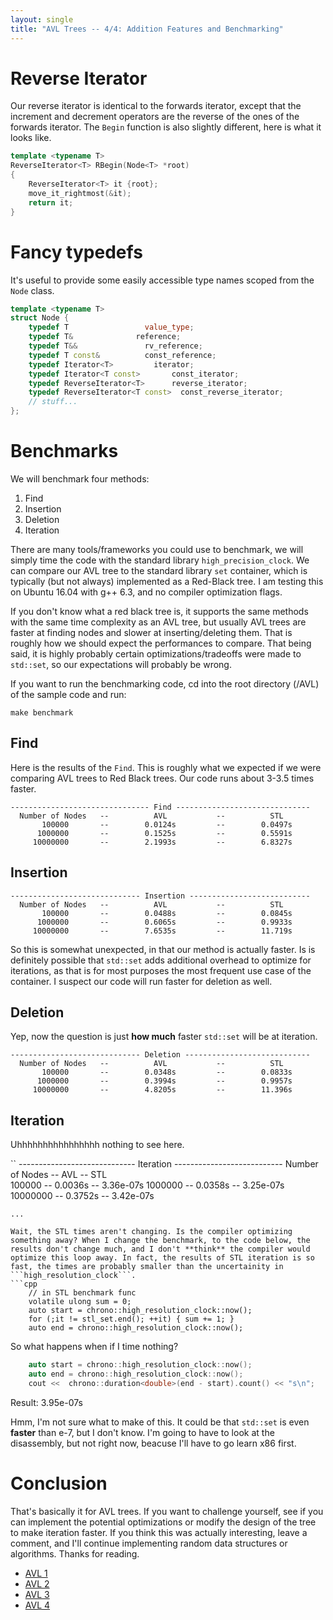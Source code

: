 ```yaml
---
layout: single
title: "AVL Trees -- 4/4: Addition Features and Benchmarking"
---
```


# Reverse Iterator

Our reverse iterator is identical to the forwards iterator, except that the increment and decrement operators are the reverse of the ones of the forwards iterator. The ```Begin``` function is also slightly different, here is what it looks like.

```cpp
template <typename T>
ReverseIterator<T> RBegin(Node<T> *root)
{
	ReverseIterator<T> it {root};
	move_it_rightmost(&it);
	return it;
}
```

# Fancy typedefs

It's useful to provide some easily accessible type names scoped from the ```Node``` class.

```cpp
template <typename T>
struct Node {
	typedef T                 value_type;
	typedef T&              reference;
	typedef T&&               rv_reference;
	typedef T const&          const_reference;
	typedef Iterator<T>         iterator;
	typedef Iterator<T const>       const_iterator;
	typedef ReverseIterator<T>      reverse_iterator;
	typedef ReverseIterator<T const>  const_reverse_iterator;
	// stuff...
};
```

# Benchmarks

We will benchmark four methods:
1. Find
2. Insertion
3. Deletion
4. Iteration

There are many tools/frameworks you could use to benchmark, we will simply time the code with the standard library ```high_precision_clock```. We can compare our AVL tree to the standard library ```set``` container, which is typically (but not always) implemented as a Red-Black tree. I am testing this on Ubuntu 16.04 with g++ 6.3, and no compiler optimization flags.

If you don't know what a red black tree is, it supports the same methods with the same time complexity as an AVL tree, but usually AVL trees are faster at finding nodes and slower at inserting/deleting them. That is roughly how we should expect the performances to compare. That being said, it is highly probably certain optimizations/tradeoffs were made to ```std::set```, so our expectations will probably be wrong.

If you want to run the benchmarking code, cd into the root directory (/AVL) of the sample code and run:

```
make benchmark
```

## Find

Here is the results of the ```Find```. This is roughly what we expected if we were comparing AVL trees to Red Black trees. Our code runs about 3-3.5 times faster.

```
------------------------------- Find ------------------------------
  Number of Nodes   --          AVL           --          STL            
       100000       --        0.0124s         --        0.0497s 
      1000000       --        0.1525s         --        0.5591s 
     10000000       --        2.1993s         --        6.8327s 
```


## Insertion

```
----------------------------- Insertion ---------------------------
  Number of Nodes   --          AVL           --          STL            
       100000       --        0.0488s         --        0.0845s 
      1000000       --        0.6065s         --        0.9933s 
     10000000       --        7.6535s         --        11.719s 
```

So this is somewhat unexpected, in that our method is actually faster. Is is definitely possible that ```std::set``` adds additional overhead to optimize for iterations, as that is for most purposes the most frequent use case of the container. I suspect our code will run faster for deletion as well.

## Deletion

Yep, now the question is just __how much__ faster ```std::set``` will be at iteration.

```
----------------------------- Deletion ----------------------------
  Number of Nodes   --          AVL           --          STL            
       100000       --        0.0348s         --        0.0833s 
      1000000       --        0.3994s         --        0.9957s 
     10000000       --        4.8205s         --        11.396s 
```

## Iteration

Uhhhhhhhhhhhhhhhh nothing to see here.

 ``
----------------------------- Iteration ---------------------------
  Number of Nodes   --          AVL           --          STL            
       100000       --        0.0036s         --        3.36e-07s
      1000000       --        0.0358s         --        3.25e-07s
     10000000       --        0.3752s         --        3.42e-07s
```
...

Wait, the STL times aren't changing. Is the compiler optimizing something away? When I change the benchmark, to the code below, the results don't change much, and I don't **think** the compiler would optimize this loop away. In fact, the results of STL iteration is so fast, the times are probably smaller than the uncertainity in ```high_resolution_clock```.
```cpp
	// in STL benchmark func
	volatile ulong sum = 0;
	auto start = chrono::high_resolution_clock::now();
	for (;it != stl_set.end(); ++it) { sum += 1; }
	auto end = chrono::high_resolution_clock::now();

```

So what happens when if I time nothing?
```cpp
	auto start = chrono::high_resolution_clock::now();
	auto end = chrono::high_resolution_clock::now();
	cout <<  chrono::duration<double>(end - start).count() << "s\n";	
```

Result: 3.95e-07s

Hmm, I'm not sure what to make of this. It could be that ```std::set``` is even __faster__ than e-7, but I don't know. I'm going to have to look at the disassembly, but not right now, beacuse I'll have to go learn x86 first.

# Conclusion

That's basically it for AVL trees. If you want to challenge yourself, see if you can implement the potential optimizations or modify the design of the tree to make iteration faster. If you think this was actually interesting, leave a comment, and I'll continue implementing random data structures or algorithms. Thanks for reading.

* [AVL 1](https://hiimkarl.github.io//Learning-AVL-Trees-1/)
* [AVL 2](https://hiimkarl.github.io//Learning-AVL-Trees-2/)
* [AVL 3](https://hiimkarl.github.io//Learning-AVL-Trees-3/)
* [AVL 4](https://hiimkarl.github.io//Learning-AVL-Trees-4/)
